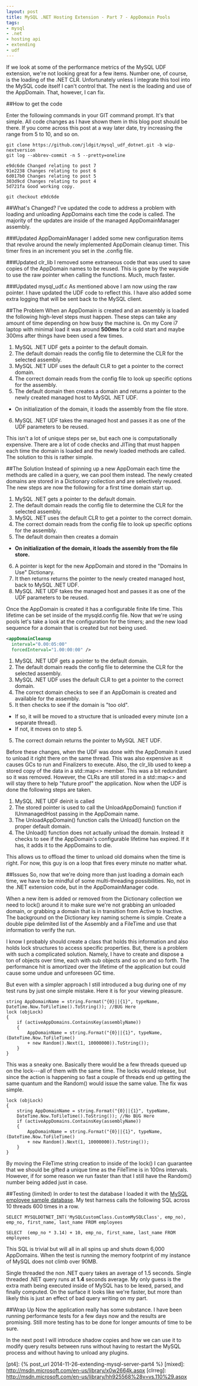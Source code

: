 ```yaml
--- 
layout: post
title: MySQL .NET Hosting Extension - Part 7 - AppDomain Pools
tags:
- mysql
- .net
- hosting api
- extending
- udf
---
```

If we look at some of the performance metrics of the MySQL UDF extension, we're not looking great for a few items. Number one, of course, is the loading of the .NET CLR. Unfortunately unless I integrate this tool into the MySQL code itself I can't control that. The next is the loading and use of the AppDomain. That, however, I can fix.

##How to get the code

Enter the following commands in your GIT command prompt. It's that simple. All code changes as I have shown them in this blog post should be there. If you come across this post at a way later date, try increasing the range from 5 to 10, and so on.

~~~
git clone https://github.com/jldgit/mysql_udf_dotnet.git -b wip-nextversion
git log --abbrev-commit -n 5 --pretty=oneline

e9dc6de Changed relating to post 7
91e2238 Changes relating to post 6
6d017b0 Changes relating to post 5
303d9cd Changes relating to post 4
5d721fa Good working copy.

git checkout e9dc6de
~~~

##What's Changed?
I've updated the code to address a problem with loading and unloading AppDomains each time the code is called. The majority of the updates are inside of the managed AppDomainManager assembly.

###Updated AppDomainManager
I added some new configuration items that revolve around the newly implemented AppDomain cleanup timer. This timer fires in an increment you set in the .config file. 

###Updated clr_lib
I removed some extraneous code that was used to save copies of the AppDomain names to be reused. This is gone by the wayside to use the raw pointer when calling the functions. Much, much faster.

###Updated mysql_udf.c
As mentioned above I am now using the raw pointer. I have updated the UDF code to reflect this. I have also added some extra logging that will be sent back to the MySQL client.

##The Problem
When an AppDomain is created and an assembly is loaded the following high-level steps must happen. These steps can take any amount of time depending on how busy the machine is. On my Core i7 laptop with minimal load it was around **500ms** for a cold start and maybe 300ms after things have been used a few times.

 1. MySQL .NET UDF gets a pointer to the default domain.
 2. The default domain reads the config file to determine the CLR for the selected assembly.
 3. MySQL .NET UDF uses the default CLR to get a pointer to the correct domain.
 4. The correct domain reads from the config file to look up specific options for the assembly.
 5. The default domain then creates a domain and returns a pointer to the newly created managed host to MySQL .NET UDF.
   - On initialization of the domain, it loads the assembly from the file store.
 6. MySQL .NET UDF takes the managed host and passes it as one of the UDF parameters to be reused.

This isn't a lot of unique steps per se, but each one is computationally expensive. There are a lot of code checks and JITing that must happen each time the domain is loaded and the newly loaded methods are called. The solution to this is rather simple.

##The Solution
Instead of spinning up a new AppDomain each time the methods are called in a query, we can pool them instead. The newly created domains are stored in a Dictionary collection and are selectively reused. The new steps are now the following for a first time domain start up.

 1. MySQL .NET gets a pointer to the default domain.
 2. The default domain reads the config file to determine the CLR for the selected assembly.
 3. MySQL .NET uses the default CLR to get a pointer to the correct domain.
 4. The correct domain reads from the config file to look up specific options for the assembly.
 5. The default domain then creates a domain 
   - **On initialization of the domain, it loads the assembly from the file store.**
 6. A pointer is kept for the new AppDomain and stored in the "Domains In Use" Dictionary.
 7. It then returns returns the pointer to the newly created managed host, back to MySQL .NET UDF.
 6. MySQL .NET UDF takes the managed host and passes it as one of the UDF parameters to be reused.

Once the AppDomain is created it has a configurable finite life time. This lifetime can be set inside of the mysqld.config file. Now that we're using pools let's take a look at the configuration for the timers; and the new load sequence for a domain that is created but not being used.

~~~XML
<appDomainCleanup
  interval="0.00:05:00"
  forcedInterval="1.00:00:00" />
~~~

 1. MySQL .NET UDF gets a pointer to the default domain.
 2. The default domain reads the config file to determine the CLR for the selected assembly.
 3. MySQL .NET UDF uses the default CLR to get a pointer to the correct domain.
 4. The correct domain checks to see if an AppDomain is created and available for the assembly.
 5. It then checks to see if the domain is "too old".
   - If so, it will be moved to a structure that is unloaded every minute (on a separate thread).
   - If not, it moves on to step 5.
 5. The correct domain returns the pointer to MySQL .NET UDF.

Before these changes, when the UDF was done with the AppDomain it used to unload it right there on the same thread. This was also expensive as it causes GCs to run and Finalizers to execute. Also, the clr_lib used to keep a stored copy of the data in a std::map<> member. This was a bit redundant so it was removed. However, the CLRs are still stored in a std::map<> and will stay there to help "future proof" the application. Now when the UDF is done the following steps are taken.

 1. MySQL .NET UDF deinit is called
 2. The stored pointer is used to call the UnloadAppDomain() function if IUnmanagedHost passing in the AppDomain name.
 3. The UnloadAppDomain() function calls the Unload() function on the proper default domain.
 4. The Unload() function does not actually unload the domain. Instead it checks to see if the AppDomain's configurable lifetime has expired. If it has, it adds it to the AppDomains to die.

This allows us to offload the timer to unload old domains when the time is right. For now, this guy is on a loop that fires every minute no matter what.

##Issues
So, now that we're doing more than just loading a domain each time, we have to be mindful of some multi-threading possibilities. No, not in the .NET extension code, but in the AppDomainManager code.

When a new item is added or removed from the Dictionary collection we need to lock() around it to make sure we're not grabbing an unloaded domain, or grabbing a domain that is in transition from Active to Inactive. The background on the Dictionary key naming scheme is simple. Create a double pipe delimited list of the Assembly and a FileTime and use that information to verify the run.

I know I probably should create a class that holds this information and also holds lock structures to access specific properties. But, there is a problem with such a complicated solution. Namely, I have to create and dispose a ton of objects over time, each with sub objects and so on and so forth. The performance hit is amortized over the lifetime of the application but could cause some undue and unforeseen GC time.

But even with a simpler approach I still introduced a bug during one of my test runs by just one simple mistake. Here it is for your viewing pleasure.

~~~Csharp
string AppDomainName = string.Format("{0}||{1}", typeName, 
DateTime.Now.ToFileTime().ToString()); //BUG Here
lock (objLock)
{
    if (activeAppDomains.ContainsKey(assemblyName))
    {
        AppDomainName = string.Format("{0}||{1}", typeName, (DateTime.Now.ToFileTime() 
        + new Random().Next(1, 10000000)).ToString());
    }
}
~~~

This was a sneaky one. Basically there would be a few threads queued up on the lock---all of them with the same time. The locks would release, but since the action is happening so fast a couple of threads end up getting the same quantum and the Random() would issue the same value. The fix was simple.

~~~Csharp
lock (objLock)
{
    string AppDomainName = string.Format("{0}||{1}", typeName, 
    DateTime.Now.ToFileTime().ToString()); //No BUG Here
    if (activeAppDomains.ContainsKey(assemblyName))
    {
        AppDomainName = string.Format("{0}||{1}", typeName, (DateTime.Now.ToFileTime() 
        + new Random().Next(1, 10000000)).ToString());
    }
}
~~~

By moving the FileTime string creation to inside of the lock() I can guarantee that we should be gifted a unique time as the FileTime is in 100ns intervals. However, if for some reason we run faster than that I still have the Random() number being added just in case.

##Testing (limited)
In order to test the database I loaded it with the [MySQL employee sample database][sampdb]. My test harness calls the following SQL across 10 threads 600 times in a row.

`SELECT MYSQLDOTNET_INT('MySQLCustomClass.CustomMySQLClass', emp_no), emp_no, first_name, last_name FROM employees`

`SELECT  (emp_no * 3.14) + 10, emp_no, first_name, last_name FROM employees`

This SQL is trivial but will all in all spins up and shuts down 6,000 AppDomains. When the test is running the memory footprint of my instance of MySQL does not climb over 90MB.

Single threaded the non .NET query takes an average of 1.5 seconds. Single threaded .NET query runs at **1.4** seconds average. My only guess is the extra math being executed inside of MySQL has to be lexed, parsed, and finally computed. On the surface it looks like we're faster, but more than likely this is just an effect of bad query writing on my part.

##Wrap Up
Now the application really has some substance. I have been running performance tests for a few days now and the results are promising. Still more testing has to be done for longer amounts of time to be sure.

In the next post I will introduce shadow copies and how we can use it to modify query results between runs without having to restart the MySQL process and without having to unload any plugins.

[sampdb]: https://dev.mysql.com/doc/employee/en/
[hosting]: http://msdn.microsoft.com/en-us/library/ms404385(v=vs.110).aspx
[cpp]: https://github.com/jldgit/mysql_udf_dotnet/blob/master/clr_host/ClrHost.cpp
[udf]: https://github.com/jldgit/mysql_udf_dotnet/blob/master/mysql_udf.c
[ARGS]: http://dev.mysql.com/doc/refman/5.0/en/udf-arguments.html
[adm]: http://www.microsoft.com/en-us/download/details.aspx?id=7325
[ccom]: http://msdn.microsoft.com/en-us/library/9e31say1.aspx
[custombook]: http://www.amazon.com/gp/product/0735619883/
[stevep]: http://blogs.msdn.com/b/stevenpr/
[exeflag]: http://msdn.microsoft.com/en-us/library/system.security.permissions.securitypermissionflag%28v=vs.110%29.aspx
[asmload]: http://msdn.microsoft.com/en-us/library/ky3942xh(v=vs.110).aspx
[adsetup]: http://msdn.microsoft.com/en-us/library/system.appdomainsetup%28v=vs.110%29.aspx
[asmloading]: http://msdn.microsoft.com/en-us/library/yx7xezcf%28v=vs.110%29.aspx
[hap]: http://msdn.microsoft.com/en-us/library/system.security.permissions.hostprotectionattribute(v=vs.110).aspx
[cas]: http://msdn.microsoft.com/en-us/library/c5tk9z76(v=vs.110).aspx
[pt4]: {% post_url 2014-11-26-extending-mysql-server-part4 %}
[mixed]: http://msdn.microsoft.com/en-us/library/x0w2664k.aspx
[clrreg]: http://msdn.microsoft.com/en-us/library/hh925568%28v=vs.110%29.aspx